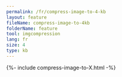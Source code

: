 ```yaml
---
permalink: /fr/compress-image-to-4-kb
layout: feature
fileName: compress-image-to-4kb
folderName: feature
tool: imgcompression
lang: fr
size: 4
type: kb
---
```


{%- include compress-image-to-X.html -%}

